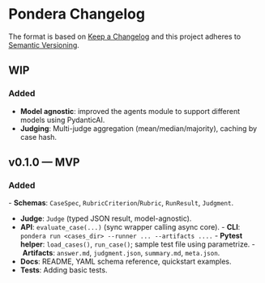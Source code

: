 # Pondera Changelog

The format is based on [Keep a Changelog](https://keepachangelog.com/en/1.0.0/)
and this project adheres to [Semantic Versioning](https://semver.org/spec/v2.0.0.html).

## WIP

### Added

- **Model agnostic**: improved the agents module to support different models using PydanticAI.
- **Judging**: Multi-judge aggregation (mean/median/majority), caching by case hash.

## v0.1.0 — MVP

### Added

- **Schemas**: `CaseSpec`, `RubricCriterion`/`Rubric`, `RunResult`, `Judgment`.
- **Judge**: `Judge` (typed JSON result, model-agnostic).
- **API**: `evaluate_case(...)` (sync wrapper calling async core).
- **CLI**: `pondera run <cases_dir> --runner ... --artifacts ....`
- **Pytest helper**: `load_cases()`, `run_case()`; sample test file using parametrize.
- **Artifacts**: `answer.md`, `judgment.json`, `summary.md`, `meta.json`.
- **Docs**: README, YAML schema reference, quickstart examples.
- **Tests**: Adding basic tests.
